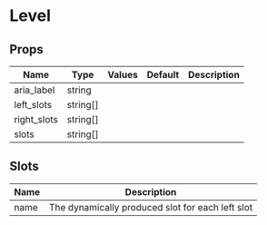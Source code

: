 # Level

## Props

| Name    | Type | Values | Default | Description |
| -------- | ------- | -------- | ------- | ------- |
| aria_label | string ||  | |
| left_slots | string\[\] ||  | |
| right_slots | string\[\] ||  | |
| slots | string\[\] ||  | |
## Slots

| Name    | Description |
| ------- | ------- |
| name|The dynamically produced slot for each left slot|
